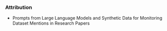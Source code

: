 
### Attribution
- Prompts from Large Language Models and Synthetic Data for Monitoring Dataset Mentions in Research Papers